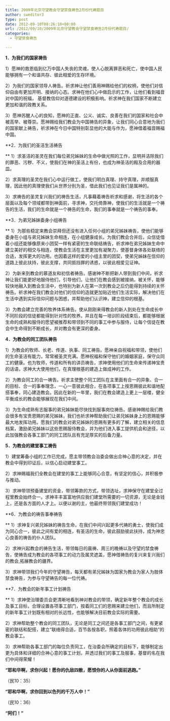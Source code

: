 ```yaml
---
title: 2009年北京守望教会守望禁食祷告2月份代祷题目
author: sweditor3
type: post
date: 2012-09-10T08:26:10+00:00
url: /2012/09/10/2009年北京守望教会守望禁食祷告2月份代祷题目/
categories:
  - 守望禁食祷告

---
```

**1．为我们的国家祷告**
  
1）愿神的救恩临到亿万中国人失丧的灵魂，使人心脱离罪恶和死亡，使中国人民能够拥有一个和谐共存、彼此相爱的生存环境。
  
2）为我们的国家领导人祷告。祈求神让他们善用神赐给他们的权柄，使他们对信仰自由有更加开明、接纳的心态。求神在他们心中做启示的工作，让他们看到福音对中国的祝福， 基督教信仰对道德建设的积极影响。祈求神在我们国家不断建立更加和谐的政教关系。
  
3）愿神苏醒人心的良知，愿神的正直、公义、诚实、良善在我们的国家和社会中被高举、被尊崇。愿神赐给我们教会为中国祷告的异象，让我们同心合意地为我们的国家献上祷告，祈求神在今日中国特别彰显他的大能与作为，愿神借着福音赐福中国。

**2．为我们的圣洁生活祷告
  
** 1）求圣洁的圣灵在我们每位弟兄姊妹的生命中做光照的工作，显明并洁除我们的罪恶、污秽、不义，使我们在神的圣洁上有份，也成为神圣洁的殿及合用的器皿。
  
2）求真理的圣灵在我们心中运行做工，使我们明白真理、持守真理，并顺服真理，因此他的真理使我们从世界分别为圣，借此我们也见证我们是属神的。
  
3）求祷告的圣灵复兴我们的祷告生活，凡事藉着祷告祈求和感谢，将生活的各个层面以及每个领域都带到神面前，寻求神，交托倚靠神，使我们的生活就是一个祷告的生活，我们的生命就是一个祷告的生命，我们的事奉就是一个祷告的事奉。

**3．为弟兄姊妹委身小组祷告
  
** 1）为那些稳定来教会崇拜但还没有进入任何小组的弟兄姊妹祷告，使他们能够委身在小组与弟兄姊妹生命相连，在小组健康成长。为我们教会合并后，众信徒借着小组还能够像原来小团契一样有紧密的生命联结祷告，祈求神在弟兄姊妹生命中建立美好的相交与相连，使教会生活在主里更加有凝聚力，使基督身体各处联络的合适，发挥更大的功用。也因着这样的爱的小组主里的团契，使弟兄姊妹在信仰的道路上彼此扶持，彼此支撑，共同抵挡罪的诱惑，以彼此相爱见证神。
  
2）为新来到教会的慕道友和初信者祷告。感谢神不断把新人带到我们中间，祈求神让我们能更好地服侍他们，引导他们，让他们在教会感到被接纳，被关怀，能够较快地融入到教会生活中，也特别为新人在第一次到教会之后仍能得到持续的关怀祷告。祈求神在我们教会对他们的信仰的造就更加贴近他们生活实际，解决他们在生活中遇到实际信仰问题与困惑，并帮助他们认识神，建立信仰的根基。
  
3）为教会建立完善的牧养体系祷告。使从刚刚来得教会的新人到处在生命成长中不同阶段的信徒都能得到针对性的牧养。并且在每一培训阶段结束后，都能够根据生命的成熟和服侍的愿望被推荐和带领到不同的事工中参与服侍，让每个信徒在教会中生命得到不断成长，并对教会有更深的委身。

**4．为教会的同工团队祷告**
  
1）为教会的牧师、长老、传道、执事、同工祷告。愿神亲自祝福和带领，使他们的生命圣洁有能力，常常被圣灵充满。愿神祝福和保守他们的婚姻家庭，保守众同工的健康。也为牧师，传道和所有的讲员祷告，求神使用他们的生命来传递神宝贵的话语，求神大大使用他们，在真理根基的建造上做成神的工作。
  
2）为教会同工的合一祷告。祈求主使整个同工团队在主里面有合一的异象、合一的目标、合一的事奉理念，一心一意彼此相合，在各项事工上按恩赐彼此和谐地配搭事奉，同心建造教会。因此在新的一年里，我们在教会建造上更上一层楼，健全平衡成长的教会能够展现在我们中间。
  
3）为生命成熟有志服事的弟兄姊妹能尽快找到服事岗位祷告。感谢神赐给我们教会很多有宝贵恩赐的弟兄姊妹，我们也祈求神帮助我们让弟兄姊妹身上的恩赐能够最大地发挥功用。愿我们的教会对弟兄姊妹的恩赐有更多的了解，建立相关的信息档案，激励弟兄姊妹以这些恩赐服侍教会，并为他们进入事工提供机会和途径，以此加强教会各事工部门的同工团队且有充足厚实的后备力量。

**5．为教会的建堂事工祷告**
  
1）建堂筹备小组的工作已完成，愿主带领教会治委会做出合神心意的决定，并在教会中得到印证后，以信心启动建堂事工。
  
2）求神赐福我们全教会在建堂的事工上能够同心合意，有坚定的信心，并积极参与推动。
  
3）求神带领预备建堂的资金，带领筹款的方式，带领选址，求神保守在建堂全过程里教会始终合一。求神丰丰富富地供应我们建堂所需要的一切资源，无论是金钱上，还是各方面的人才上。以便以谢的主，他最终带领我们建堂成功！

**6．为教会的祷告事奉祷告
  
** 1）求神复兴弟兄姊妹的祷告生命，在我们中间兴起更多代祷的勇士，使我们成为同心合一，彼此之间有爱的相连，有圣洁的生命，彼此鼓励彼此扶持，成为神忠心良善的祷告的仆人团队。
  
2）求神兴起教会的祷告生活，带领每日的晨祷、周三的晚祷以及守望的禁食祷告，使祷告成为教会的各项事工的动力及属灵遮盖，愿神借祷告的复兴来复兴我们的教会,拓展教会的疆界。
  
3）求神带领我们今年的守望祷告，每天都有弟兄姊妹为国家为教会为家人为肢体禁食祷告，为参与守望祷告的每一位代祷。

**7．为教会的新年事工计划祷告
  
** 1）求神使治理委员会更清晰地看到神对教会的带领，确定新年整个教会的成长及事工目标，合理设置各项事工部门，按着同工们的恩赐来建立他们，而且所制定的新年事工计划既有相对的长远性，也能够解决目前教会实际的需要。
  
2）求神帮助整个教会的同工团队，无论是同工之间还是各事工部门之间，有更紧密的联结和配搭，建立“联络得合适，百节各按各职，照着各体的功用彼此相助”的教会事工。
  
3）求神帮助各事工部门的每位负责同工，在治委会所确定的目标下，能够制定出更为具体和详细的合神心意的事工计划，并透过我们的事工及服事，基督的名在我们中间得荣耀！

**“耶和华啊，求你兴起！愿你的仇敌四散，愿恨你的人从你面前逃跑。”**
  
（民10：35）

**“耶和华啊，求你回到以色列的千万人中！”**
  
（民10：36）

**“阿们！”**
